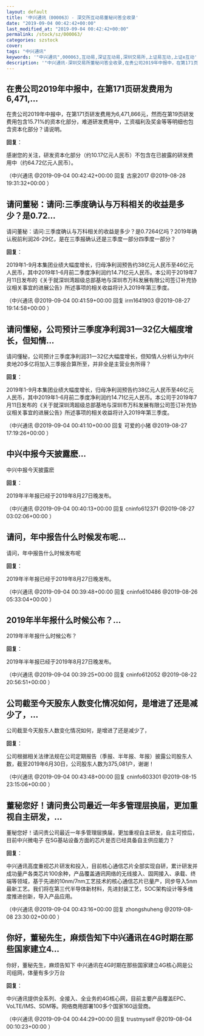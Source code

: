 ```yaml
---
layout: default
title: '中兴通讯（000063）- 深交所互动易董秘问答全收录'
date: "2019-09-04 00:42:42+00:00"
last_modified_at: "2019-09-04 00:42:42+00:00"
permalink: /stock/sz/000063/
categories: szstock
cover: 
tags: "中兴通讯"
keywords: '"中兴通讯",000063,互动易,深证互动易,深圳交易所,上证易互动,上证e互动'
description: '"中兴通讯-深圳交易所董秘问答全收录,在贵公司2019年中报中，在第171页研发费用为6,471,866元，然而在第19页研发费用包含15.71%的资本化部分，难道研发费用中，工资福利及奖金等等明细也包含资本化部分？请说明。"'
---
```


## 在贵公司2019年中报中，在第171页研发费用为6,471,...

在贵公司2019年中报中，在第171页研发费用为6,471,866元，然而在第19页研发费用包含15.71%的资本化部分，难道研发费用中，工资福利及奖金等等明细也包含资本化部分？请说明。

**回复**：

感谢您的关注，研发资本化部分（约10.17亿元人民币）不包含在已披露的研发费用中（约64.72亿元人民币）。 

（中兴通讯  @2019-09-04 00:42:42+00:00 回复 古泉2017  @2019-08-28 19:31:32+00:00 ）

## 请问董秘：请问:三季度确认与万科相关的收益是多少？是0.72...

请问董秘：请问:三季度确认与万科相关的收益是多少？是0.7264亿吗？2019年确认税前利润26-29亿，是在三季报确认还是三季度一部分四季度一部分？

**回复**：

2019年1-9月本集团业绩大幅度增长，归母净利润预告约38亿元人民币至46亿元人民币，其中2019年1-6月前二季度净利润约14.71亿元人民币。本公司于2019年7月11日发布的《关于就深圳湾超级总部基地与深圳市万科发展有限公司签订补充协议相关事宜的进展公告》所述事项的相关收益将计入2019年第三季度。 

（中兴通讯  @2019-09-04 00:41:59+00:00 回复 irm1641903  @2019-08-27 19:14:58+00:00 ）

## 请问懂秘，公司预计三季度净利润31一32亿大幅度增长，但知情...

请问懂秘，公司预计三季度净利润31一32亿大幅度增长，但知情人分析认为中兴卖地20多亿将加入三季报合算所至，并非全是主营业务所得？

**回复**：

2019年1-9月本集团业绩大幅度增长，归母净利润预告约38亿元人民币至46亿元人民币，其中2019年1-6月前二季度净利润约14.71亿元人民币。本公司于2019年7月11日发布的《关于就深圳湾超级总部基地与深圳市万科发展有限公司签订补充协议相关事宜的进展公告》所述事项的相关收益将计入2019年第三季度。 

（中兴通讯  @2019-09-04 00:41:10+00:00 回复 可爱的小猪  @2019-08-27 17:19:26+00:00 ）

## 中兴中报今天披露麽...

中兴中报今天披露麽

**回复**：

2019年半年报已经于2019年8月27日晚发布。 

（中兴通讯  @2019-09-04 00:40:13+00:00 回复 cninfo612371  @2019-08-27 03:02:06+00:00 ）

## 请问，年中报告什么时候发布呢...

请问，年中报告什么时候发布呢

**回复**：

2019年半年报已经于2019年8月27日晚发布。 

（中兴通讯  @2019-09-04 00:39:48+00:00 回复 cninfo610486  @2019-08-26 05:33:04+00:00 ）

## 2019年半年报什么时候公布？...

2019年半年报什么时候公布？

**回复**：

2019年半年报已经于2019年8月27日晚发布。 

（中兴通讯  @2019-09-04 00:39:25+00:00 回复 cninfo612052  @2019-08-22 20:56:51+00:00 ）

## 公司截至今天股东人数变化情况如何，是增进了还是减少了，...

公司截至今天股东人数变化情况如何，是增进了还是减少了，

**回复**：

公司根据相关法律法规在公司定期报告（季报、半年报、年报）披露公司股东人数，截至2019年6月30日，公司股东人数为375,081户，谢谢！ 

（中兴通讯  @2019-09-04 00:43:48+00:00 回复 cninfo603301  @2019-08-15 23:15:06+00:00 ）

## 董秘您好！请问贵公司最近一年多管理层换届，更加重视自主研发，...

董秘您好！请问贵公司最近一年多管理层换届，更加重视自主研发，自主可控后，目前中兴微电子 在5G基站设备方面的芯片是否已经具备自主供应能力？

**回复**：

中兴通讯高度重视芯片研发和投入，目前核心通信芯片全部实现自研，累计研发并成功量产各类芯片100余种，产品覆盖通讯网络的无线接入、固网接入、承载、终端等领域，基于先进的10nm/7nm工艺技术的核心通信芯片已量产，同步导入5nm最新工艺。我们将在第三代半导体新材料，先进封装工艺，SOC架构设计等多维度推进创新，导入产品应用。 

（中兴通讯  @2019-09-04 00:43:16+00:00 回复 zhongshuheng  @2019-08-08 23:30:02+00:00 ）

## 你好，董秘先生，麻烦告知下中兴通讯在4G时期在那些国家建立4...

你好，董秘先生，麻烦告知下 中兴通讯在4G时期在那些国家建立4G核心网是公司组网，体量有多少万台

**回复**：

中兴通讯提供全系列、全接入、全业务的4G核心网，目前主要产品覆盖EPC、VoLTE/IMS、SDM等。网络商用部署100多个国家160运营商。 

（中兴通讯  @2019-09-04 00:44:29+00:00 回复 trustmyself  @2019-08-04 00:10:23+00:00 ）

